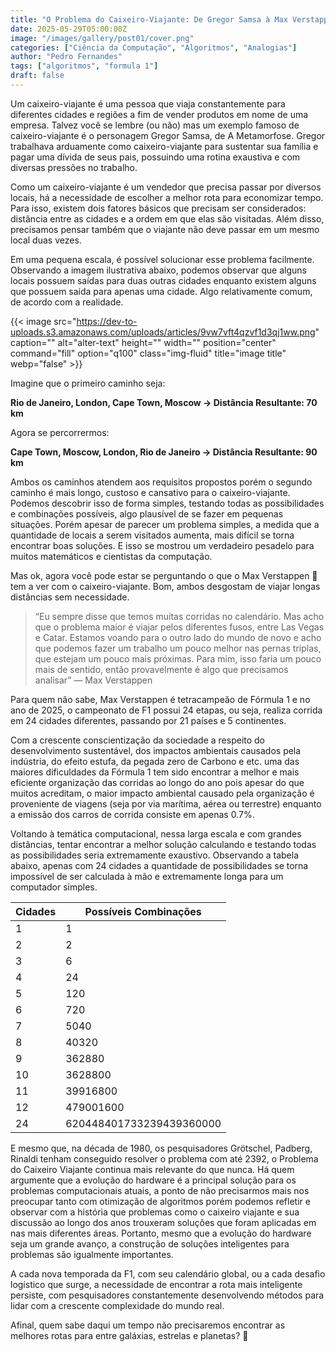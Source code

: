 ```yaml
---
title: "O Problema do Caixeiro-Viajante: De Gregor Samsa à Max Verstappen e a Busca Incessante pelo Caminho Perfeito."
date: 2025-05-29T05:00:00Z
image: "/images/gallery/post01/cover.png"
categories: ["Ciência da Computação", "Algoritmos", "Analogias"]
author: "Pedro Fernandes"
tags: ["algoritmos", "formula 1"]
draft: false
---
```


Um caixeiro-viajante é uma pessoa que viaja constantemente para diferentes cidades e regiões a fim de vender produtos em nome de uma empresa. Talvez você se lembre (ou não) mas um exemplo famoso de caixeiro-viajante é o personagem Gregor Samsa, de A Metamorfose. Gregor trabalhava arduamente como caixeiro-viajante para sustentar sua família e pagar uma dívida de seus pais, possuindo uma rotina exaustiva e com diversas pressões no trabalho.

Como um caixeiro-viajante é um vendedor que precisa passar por diversos locais, há a necessidade de escolher a melhor rota para economizar tempo. Para isso, existem dois fatores básicos que precisam ser considerados: distância entre as cidades e a ordem em que elas são visitadas. Além disso, precisamos pensar também que o viajante não deve passar em um mesmo local duas vezes.

Em uma pequena escala, é possível solucionar esse problema facilmente. Observando a imagem ilustrativa abaixo, podemos observar que alguns locais possuem saídas para duas outras cidades enquanto existem alguns que possuem saída para apenas uma cidade. Algo relativamente comum, de acordo com a realidade.

{{< image src="https://dev-to-uploads.s3.amazonaws.com/uploads/articles/9vw7vft4qzvf1d3qj1ww.png" caption="" alt="alter-text" height="" width="" position="center" command="fill" option="q100" class="img-fluid" title="image title"  webp="false" >}}

Imagine que o primeiro caminho seja:

**Rio de Janeiro, London, Cape Town, Moscow → Distância Resultante: 70 km**

Agora se percorrermos:

**Cape Town, Moscow, London, Rio de Janeiro → Distância Resultante: 90 km**

Ambos os caminhos atendem aos requisitos propostos porém o segundo caminho é mais longo, custoso e cansativo para o caixeiro-viajante. Podemos descobrir isso de forma simples, testando todas as possibilidades e combinações possíveis, algo plausível de se fazer em pequenas situações. Porém apesar de parecer um problema simples, a medida que a quantidade de locais a serem visitados aumenta, mais difícil se torna encontrar boas soluções. E isso se mostrou um verdadeiro pesadelo para muitos matemáticos e cientistas da computação.

Mas ok, agora você pode estar se perguntando o que o Max Verstappen 🦁tem a ver com o caixeiro-viajante. Bom, ambos desgostam de viajar longas distâncias sem necessidade.

> “Eu sempre disse que temos muitas corridas no calendário. Mas acho que o problema maior é viajar pelos diferentes fusos, entre Las Vegas e Catar. Estamos voando para o outro lado do mundo de novo e acho que podemos fazer um trabalho um pouco melhor nas pernas triplas, que estejam um pouco mais próximas. Para mim, isso faria um pouco mais de sentido, então provavelmente é algo que precisamos analisar” — Max Verstappen

Para quem não sabe, Max Verstappen é tetracampeão de Fórmula 1 e no ano de 2025, o campeonato de F1 possui 24 etapas, ou seja, realiza corrida em 24 cidades diferentes, passando por 21 países e 5 continentes.

Com a crescente conscientização da sociedade a respeito do desenvolvimento sustentável, dos impactos ambientais causados pela indústria, do efeito estufa, da pegada zero de Carbono e etc. uma das maiores dificuldades da Fórmula 1 tem sido encontrar a melhor e mais eficiente organização das corridas ao longo do ano pois apesar do que muitos acreditam, o maior impacto ambiental causado pela organização é proveniente de viagens (seja por via marítima, aérea ou terrestre) enquanto a emissão dos carros de corrida consiste em apenas 0.7%.

Voltando à temática computacional, nessa larga escala e com grandes distâncias, tentar encontrar a melhor solução calculando e testando todas as possibilidades seria extremamente exaustivo. Observando a tabela abaixo, apenas com 24 cidades a quantidade de possibilidades se torna impossível de ser calculada à mão e extremamente longa para um computador simples.



| Cidades      | Possíveis Combinações |
|-------------|-----------------------|
|      1      | 1           | 
|      2      | 2           |
|      3      | 6           |
|      4      | 24          |
|      5      | 120         |
|      6      | 720         |
|      7      | 5040        |
|      8      | 40320       |
|      9      | 362880      |
|      10     | 3628800     |
|      11     | 39916800    |
|      12     | 479001600   |
|      24     | 620448401733239439360000   |

E mesmo que, na década de 1980, os pesquisadores Grötschel, Padberg, Rinaldi tenham conseguido resolver o problema com até 2392, o Problema do Caixeiro Viajante continua mais relevante do que nunca. Há quem argumente que a evolução do hardware é a principal solução para os problemas computacionais atuais, a ponto de não precisarmos mais nos preocupar tanto com otimização de algoritmos porém podemos refletir e observar com a história que problemas como o caixeiro viajante e sua discussão ao longo dos anos trouxeram soluções que foram aplicadas em nas mais diferentes áreas. Portanto, mesmo que a evolução do hardware seja um grande avanço, a construção de soluções inteligentes para problemas são igualmente importantes.

A cada nova temporada da F1, com seu calendário global, ou a cada desafio logístico que surge, a necessidade de encontrar a rota mais inteligente persiste, com pesquisadores constantemente desenvolvendo métodos para lidar com a crescente complexidade do mundo real.

Afinal, quem sabe daqui um tempo não precisaremos encontrar as melhores rotas para entre galáxias, estrelas e planetas? 🚀
